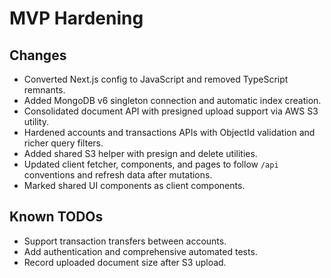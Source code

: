 # MVP Hardening

## Changes
- Converted Next.js config to JavaScript and removed TypeScript remnants.
- Added MongoDB v6 singleton connection and automatic index creation.
- Consolidated document API with presigned upload support via AWS S3 utility.
- Hardened accounts and transactions APIs with ObjectId validation and richer query filters.
- Added shared S3 helper with presign and delete utilities.
- Updated client fetcher, components, and pages to follow `/api` conventions and refresh data after mutations.
- Marked shared UI components as client components.

## Known TODOs
- Support transaction transfers between accounts.
- Add authentication and comprehensive automated tests.
- Record uploaded document size after S3 upload.
